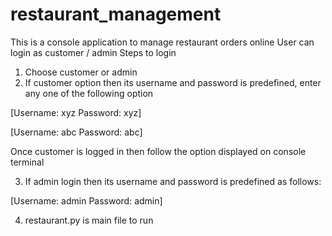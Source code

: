 # restaurant_management
This is a console application to manage restaurant orders online
User  can login as customer / admin
Steps to login
1. Choose customer or admin
2. If customer option then its username and password is predefined, enter any one of the following option

[Username: xyz
Password: xyz]

[Username: abc
Password: abc]

Once customer is logged in then follow the option displayed on console terminal

3. If admin login then its username and password is predefined as follows:

[Username: admin
Password: admin]

4. restaurant.py is main file to run
